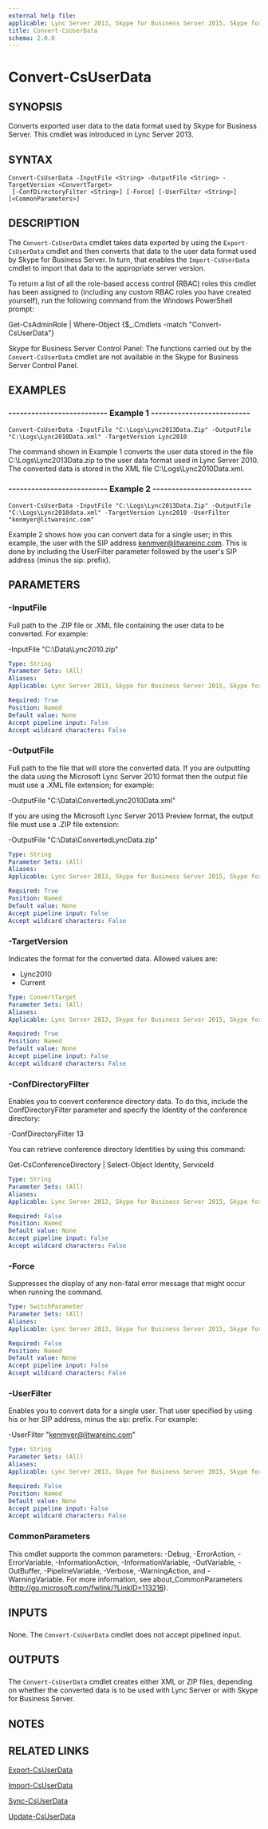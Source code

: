 ```yaml
---
external help file: 
applicable: Lync Server 2013, Skype for Business Server 2015, Skype for Business Server 2019
title: Convert-CsUserData
schema: 2.0.0
---
```


# Convert-CsUserData

## SYNOPSIS
Converts exported user data to the data format used by Skype for Business Server.
This cmdlet was introduced in Lync Server 2013.


## SYNTAX

```
Convert-CsUserData -InputFile <String> -OutputFile <String> -TargetVersion <ConvertTarget>
 [-ConfDirectoryFilter <String>] [-Force] [-UserFilter <String>] [<CommonParameters>]
```

## DESCRIPTION
The `Convert-CsUserData` cmdlet takes data exported by using the `Export-CsUserData` cmdlet and then converts that data to the user data format used by Skype for Business Server.
In turn, that enables the `Import-CsUserData` cmdlet to import that data to the appropriate server version.

To return a list of all the role-based access control (RBAC) roles this cmdlet has been assigned to (including any custom RBAC roles you have created yourself), run the following command from the Windows PowerShell prompt:

Get-CsAdminRole | Where-Object {$_.Cmdlets -match "Convert-CsUserData"}

Skype for Business Server Control Panel: The functions carried out by the `Convert-CsUserData` cmdlet are not available in the Skype for Business Server Control Panel.


## EXAMPLES

### -------------------------- Example 1 --------------------------
```
Convert-CsUserData -InputFile "C:\Logs\Lync2013Data.Zip" -OutputFile "C:\Logs\Lync2010Data.xml" -TargetVersion Lync2010
```

The command shown in Example 1 converts the user data stored in the file C:\Logs\Lync2013Data.zip to the user data format used in Lync Server 2010.
The converted data is stored in the XML file C:\Logs\Lync2010Data.xml.


### -------------------------- Example 2 --------------------------
```
Convert-CsUserData -InputFile "C:\Logs\Lync2013Data.Zip" -OutputFile "C:\Logs\Lync2010data.xml" -TargetVersion Lync2010 -UserFilter "kenmyer@litwareinc.com"
```

Example 2 shows how you can convert data for a single user; in this example, the user with the SIP address kenmyer@litwareinc.com.
This is done by including the UserFilter parameter followed by the user's SIP address (minus the sip: prefix).


## PARAMETERS

### -InputFile
Full path to the .ZIP file or .XML file containing the user data to be converted.
For example:

-InputFile "C:\Data\Lync2010.zip"

```yaml
Type: String
Parameter Sets: (All)
Aliases: 
Applicable: Lync Server 2013, Skype for Business Server 2015, Skype for Business Server 2019

Required: True
Position: Named
Default value: None
Accept pipeline input: False
Accept wildcard characters: False
```

### -OutputFile
Full path to the file that will store the converted data.
If you are outputting the data using the Microsoft Lync Server 2010 format then the output file must use a .XML file extension; for example:

-OutputFile "C:\Data\ConvertedLync2010Data.xml"

If you are using the Microsoft Lync Server 2013 Preview format, the output file must use a .ZIP file extension:

-OutputFile "C:\Data\ConvertedLyncData.zip"


```yaml
Type: String
Parameter Sets: (All)
Aliases: 
Applicable: Lync Server 2013, Skype for Business Server 2015, Skype for Business Server 2019

Required: True
Position: Named
Default value: None
Accept pipeline input: False
Accept wildcard characters: False
```

### -TargetVersion
Indicates the format for the converted data.
Allowed values are:

- Lync2010
- Current

```yaml
Type: ConvertTarget
Parameter Sets: (All)
Aliases: 
Applicable: Lync Server 2013, Skype for Business Server 2015, Skype for Business Server 2019

Required: True
Position: Named
Default value: None
Accept pipeline input: False
Accept wildcard characters: False
```

### -ConfDirectoryFilter
Enables you to convert conference directory data.
To do this, include the ConfDirectoryFilter parameter and specify the Identity of the conference directory:

-ConfDirectoryFilter 13

You can retrieve conference directory Identities by using this command:

Get-CsConferenceDirectory | Select-Object Identity, ServiceId

```yaml
Type: String
Parameter Sets: (All)
Aliases: 
Applicable: Lync Server 2013, Skype for Business Server 2015, Skype for Business Server 2019

Required: False
Position: Named
Default value: None
Accept pipeline input: False
Accept wildcard characters: False
```

### -Force
Suppresses the display of any non-fatal error message that might occur when running the command.

```yaml
Type: SwitchParameter
Parameter Sets: (All)
Aliases: 
Applicable: Lync Server 2013, Skype for Business Server 2015, Skype for Business Server 2019

Required: False
Position: Named
Default value: None
Accept pipeline input: False
Accept wildcard characters: False
```

### -UserFilter
Enables you to convert data for a single user.
That user specified by using his or her SIP address, minus the sip: prefix.
For example:

-UserFilter "kenmyer@litwareinc.com"

```yaml
Type: String
Parameter Sets: (All)
Aliases: 
Applicable: Lync Server 2013, Skype for Business Server 2015, Skype for Business Server 2019

Required: False
Position: Named
Default value: None
Accept pipeline input: False
Accept wildcard characters: False
```

### CommonParameters
This cmdlet supports the common parameters: -Debug, -ErrorAction, -ErrorVariable, -InformationAction, -InformationVariable, -OutVariable, -OutBuffer, -PipelineVariable, -Verbose, -WarningAction, and -WarningVariable. For more information, see about_CommonParameters (http://go.microsoft.com/fwlink/?LinkID=113216).

## INPUTS

###  
None.
The `Convert-CsUserData` cmdlet does not accept pipelined input.

## OUTPUTS

###  
The `Convert-CsUserData` cmdlet creates either XML or ZIP files, depending on whether the converted data is to be used with Lync Server or with Skype for Business Server.

## NOTES

## RELATED LINKS

[Export-CsUserData](Export-CsUserData.md)

[Import-CsUserData](Import-CsUserData.md)

[Sync-CsUserData](Sync-CsUserData.md)

[Update-CsUserData](Update-CsUserData.md)


